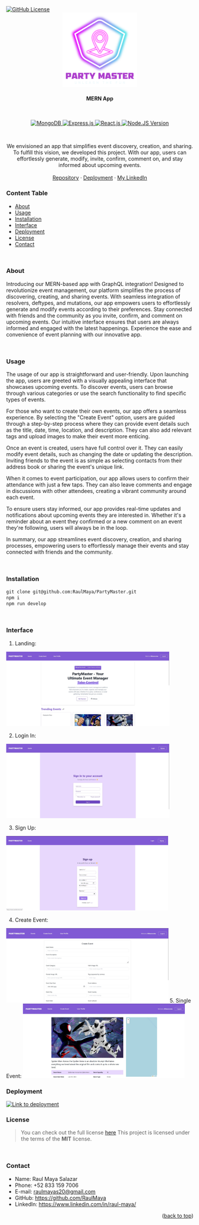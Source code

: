<!-- PROJECT LOGO -->
<a href="LICENSE" target="_blank">
    <img src="https://img.shields.io/badge/License-MIT-lime.svg" alt="GitHub License">
</a>
<br />
<div align="center">
  <a href="https://github.com/RaulMaya/PartyMaster">
    <img src="./client/public/partymaster.png" alt="Logo" width="200" height="200">
  </a>

  <h4 align="center">MERN App</h4>

<br/>
<p align="center">
    <a href="https://www.mongodb.com/" target="_blank">
        <img src="https://img.shields.io/badge/MongoDB-4EA94B?style=for-the-badge&logo=mongodb&logoColor=white" alt="MongoDB">
    </a>
    <a href="https://expressjs.com/" target="_blank">
        <img src="https://img.shields.io/badge/Express.js-000000?style=for-the-badge&logo=express&logoColor=white" alt="Express.js">
    </a>
        <a href="https://react.dev/" target="_blank">
        <img src="https://img.shields.io/badge/React-20232A?style=for-the-badge&logo=react&logoColor=61DAFB" alt="React.js">
    </a>
    <a href="https://nodejs.org/en/docs/" target="_blank">
        <img src="https://img.shields.io/badge/Node.js-339933?style=for-the-badge&logo=nodedotjs&logoColor=white" alt="Node.JS Version">
    </a>
</p>
<br/>

<p align="center">
We envisioned an app that simplifies event discovery, creation, and sharing. To fulfill this vision, we developed this project. With our app, users can effortlessly generate, modify, invite, confirm, comment on, and stay informed about upcoming events.
    <br />
    <br />
    <a href="https://github.com/RaulMaya/PartyMaster">Repository</a>    
    ·
    <a href="https://fierce-sea-32319.herokuapp.com/">Deployment</a>
    ·
    <a href="https://www.linkedin.com/in/raul-maya/">My LinkedIn</a>

  </p>
</div>

### Content Table

- [About](#about)
- [Usage](#usage)
- [Installation](#installation)
- [Interface](#interface)
- [Deployment](#deployment)
- [License](#license)
- [Contact](#contact)

<br>

### About

<p>Introducing our MERN-based app with GraphQL integration! Designed to revolutionize event management, our platform simplifies the process of discovering, creating, and sharing events. With seamless integration of resolvers, deftypes, and mutations, our app empowers users to effortlessly generate and modify events according to their preferences. Stay connected with friends and the community as you invite, confirm, and comment on upcoming events. Our intuitive interface ensures that users are always informed and engaged with the latest happenings. Experience the ease and convenience of event planning with our innovative app.</p>

<br>

### Usage

<p>The usage of our app is straightforward and user-friendly. Upon launching the app, users are greeted with a visually appealing interface that showcases upcoming events. To discover events, users can browse through various categories or use the search functionality to find specific types of events.

For those who want to create their own events, our app offers a seamless experience. By selecting the "Create Event" option, users are guided through a step-by-step process where they can provide event details such as the title, date, time, location, and description. They can also add relevant tags and upload images to make their event more enticing.

Once an event is created, users have full control over it. They can easily modify event details, such as changing the date or updating the description. Inviting friends to the event is as simple as selecting contacts from their address book or sharing the event's unique link.

When it comes to event participation, our app allows users to confirm their attendance with just a few taps. They can also leave comments and engage in discussions with other attendees, creating a vibrant community around each event.

To ensure users stay informed, our app provides real-time updates and notifications about upcoming events they are interested in. Whether it's a reminder about an event they confirmed or a new comment on an event they're following, users will always be in the loop.

In summary, our app streamlines event discovery, creation, and sharing processes, empowering users to effortlessly manage their events and stay connected with friends and the community.</p>

<br>

### Installation

```
git clone git@github.com:RaulMaya/PartyMaster.git
npm i
npm run develop
```

<br>

### Interface

1. Landing:
<img src="./readme/landing.jpg" alt="Logo" height="200">
 
2. Login In:
<img src="./readme/login.jpg" alt="Logo" height="200">

3. Sign Up:
<img src="./readme/signup.jpg" alt="Logo" height="200">

4. Create Event:
<img src="./readme/createevent.jpg" alt="Logo" height="200">
5. Single Event:
<img src="./readme/singleevent.jpg" alt="Logo" height="200">

<br>

### Deployment

<a href="https://fierce-sea-32319.herokuapp.com/">
<img src="https://img.shields.io/badge/Heroku-430098?style=for-the-badge&logo=heroku&logoColor=white" alt="Link to deployment">
</a>
 
<br>

### License

> You can check out the full license [here](https://github.com/RaulMaya/PartyMaster/blob/master/LICENSE)
> This project is licensed under the terms of the **MIT** license.

<br>

### Contact

- Name: Raul Maya Salazar
- Phone: +52 833 159 7006
- E-mail: raulmayas20@gmail.com
- GitHub: https://github.com/RaulMaya
- LinkedIn: https://www.linkedin.com/in/raul-maya/

<p align="right">(<a href="#top">back to top</a>)</p>
